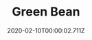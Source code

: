 ---
templateKey: blog-post
title: Green Bean
type: vegetable
description: A juicy little bean with a cool, crisp snap.
featuredpost: false
date: 2020-02-10T00:00:02.711Z
featuredimage: /img/Green_Bean.png
sellPrice: 40
tags: 
  - Spring
  -  edible
  -  vegetable
---